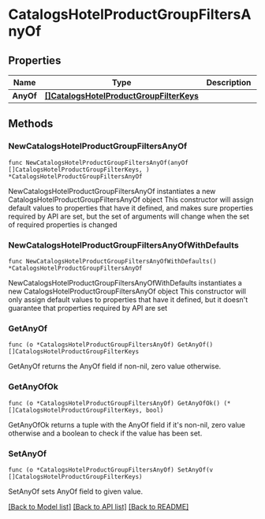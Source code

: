 # CatalogsHotelProductGroupFiltersAnyOf

## Properties

Name | Type | Description | Notes
------------ | ------------- | ------------- | -------------
**AnyOf** | [**[]CatalogsHotelProductGroupFilterKeys**](CatalogsHotelProductGroupFilterKeys.md) |  | 

## Methods

### NewCatalogsHotelProductGroupFiltersAnyOf

`func NewCatalogsHotelProductGroupFiltersAnyOf(anyOf []CatalogsHotelProductGroupFilterKeys, ) *CatalogsHotelProductGroupFiltersAnyOf`

NewCatalogsHotelProductGroupFiltersAnyOf instantiates a new CatalogsHotelProductGroupFiltersAnyOf object
This constructor will assign default values to properties that have it defined,
and makes sure properties required by API are set, but the set of arguments
will change when the set of required properties is changed

### NewCatalogsHotelProductGroupFiltersAnyOfWithDefaults

`func NewCatalogsHotelProductGroupFiltersAnyOfWithDefaults() *CatalogsHotelProductGroupFiltersAnyOf`

NewCatalogsHotelProductGroupFiltersAnyOfWithDefaults instantiates a new CatalogsHotelProductGroupFiltersAnyOf object
This constructor will only assign default values to properties that have it defined,
but it doesn't guarantee that properties required by API are set

### GetAnyOf

`func (o *CatalogsHotelProductGroupFiltersAnyOf) GetAnyOf() []CatalogsHotelProductGroupFilterKeys`

GetAnyOf returns the AnyOf field if non-nil, zero value otherwise.

### GetAnyOfOk

`func (o *CatalogsHotelProductGroupFiltersAnyOf) GetAnyOfOk() (*[]CatalogsHotelProductGroupFilterKeys, bool)`

GetAnyOfOk returns a tuple with the AnyOf field if it's non-nil, zero value otherwise
and a boolean to check if the value has been set.

### SetAnyOf

`func (o *CatalogsHotelProductGroupFiltersAnyOf) SetAnyOf(v []CatalogsHotelProductGroupFilterKeys)`

SetAnyOf sets AnyOf field to given value.



[[Back to Model list]](../README.md#documentation-for-models) [[Back to API list]](../README.md#documentation-for-api-endpoints) [[Back to README]](../README.md)


